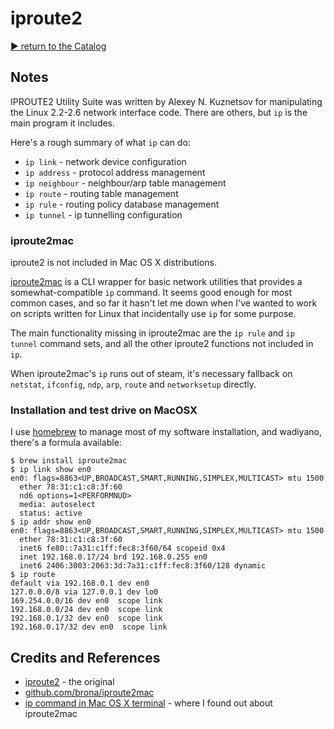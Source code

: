 # iproute2


[:arrow_forward: return to the Catalog](https://codingkata.tardate.com)

## Notes

IPROUTE2 Utility Suite was written by Alexey N. Kuznetsov for manipulating the Linux 2.2-2.6 network interface code.
There are others, but `ip` is the main program it includes.

Here's a rough summary of what `ip` can do:

* `ip link` - network device configuration
* `ip address` - protocol address management
* `ip neighbour` - neighbour/arp table management
* `ip route` - routing table management
* `ip rule` - routing policy database management
* `ip tunnel` - ip tunnelling configuration

### iproute2mac

iproute2 is not included in Mac OS X distributions.

[iproute2mac](https://github.com/brona/iproute2mac) is a CLI wrapper for basic network utilities
that provides a somewhat-compatible `ip` command. It seems good enough for most common cases,
and so far it hasn't let me down when I've wanted to work on scripts written for Linux that incidentally use `ip` for some purpose.

The main functionality missing in iproute2mac are the `ip rule` and `ip tunnel` command sets, and all the other iproute2 functions not included in `ip`.

When iproute2mac's `ip` runs out of steam, it's necessary fallback on `netstat`, `ifconfig`, `ndp`, `arp`, `route` and `networksetup` directly.

### Installation and test drive on MacOSX

I use [homebrew](https://github.com/Homebrew/homebrew) to manage most of my software installation,
and wadiyano, there's a formula available:

```
$ brew install iproute2mac
$ ip link show en0
en0: flags=8863<UP,BROADCAST,SMART,RUNNING,SIMPLEX,MULTICAST> mtu 1500
  ether 78:31:c1:c8:3f:60
  nd6 options=1<PERFORMNUD>
  media: autoselect
  status: active
$ ip addr show en0
en0: flags=8863<UP,BROADCAST,SMART,RUNNING,SIMPLEX,MULTICAST> mtu 1500
  ether 78:31:c1:c8:3f:60
  inet6 fe80::7a31:c1ff:fec8:3f60/64 scopeid 0x4
  inet 192.168.0.17/24 brd 192.168.0.255 en0
  inet6 2406:3003:2063:3d:7a31:c1ff:fec8:3f60/128 dynamic
$ ip route
default via 192.168.0.1 dev en0
127.0.0.0/8 via 127.0.0.1 dev lo0
169.254.0.0/16 dev en0  scope link
192.168.0.0/24 dev en0  scope link
192.168.0.1/32 dev en0  scope link
192.168.0.17/32 dev en0  scope link
```

## Credits and References
* [iproute2](http://www.policyrouting.org/iproute2.doc.html) - the original
* [github.com/brona/iproute2mac](https://github.com/brona/iproute2mac)
* [ip command in Mac OS X terminal](http://superuser.com/questions/687310/ip-command-in-mac-os-x-terminal) - where I found out about iproute2mac
